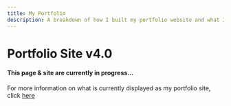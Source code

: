 ```yaml
---
title: My Portfolio
description: A breakdown of how I built my portfolio website and what I learned in the process.
---
```


# Portfolio Site v4.0

#### This page & site are currently in progress...

For more information on what is currently displayed as my portfolio site, click [here](/projects/legacy/portfolio-3.0/)